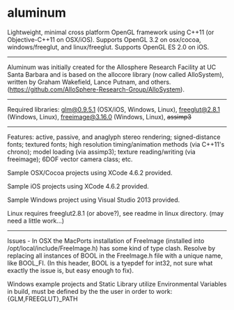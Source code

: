 aluminum
========

Lightweight, minimal cross platform OpenGL framework using C++11 (or Objective-C++11 on OSX/iOS). Supports OpenGL 3.2 on osx/cocoa, windows/freeglut, and linux/freeglut. Supports OpenGL ES 2.0 on iOS.

***

Aluminum was initially created for the Allosphere Research Facility at UC Santa Barbara and is based on the allocore library (now called AlloSystem), written by Graham Wakefield, Lance Putnam, and others. (https://github.com/AlloSphere-Research-Group/AlloSystem). 

*** 

Required libraries: 
    glm@0.9.5.1 (OSX/iOS, Windows, Linux), 
    freeglut@2.8.1 (Windows, Linux), 
    freeimage@3.16.0 (Windows, Linux), 
    ~~assimp3~~

*** 

Features: active, passive, and anaglyph stereo rendering; signed-distance fonts; textured fonts; high resolution timing/animation methods (via C++11's chrono); model loading (via assimp3); texture reading/writing (via freeimage); 6DOF vector camera class; etc. 

Sample OSX/Cocoa projects using XCode 4.6.2 provided.

Sample iOS projects using XCode 4.6.2 provided.

Sample Windows project using Visual Studio 2013 provided. 

Linux requires freeglut2.8.1 (or above?), see readme in linux directory. (may need a little work...)

***

Issues - In OSX the MacPorts installation of FreeImage (installed into /opt/local/include/FreeImage.h) has some kind of type clash. Resolve by replacing all instances of BOOL in the FreeImage.h file with a unique name, like BOOL_FI. (In this header, BOOL is a tyepdef for int32, not sure what exactly the issue is, but easy enough to fix).

Windows example projects and Static Library utilize Environmental Variables in build, must be defined by the the user in order to work: {GLM,FREEGLUT}_PATH
